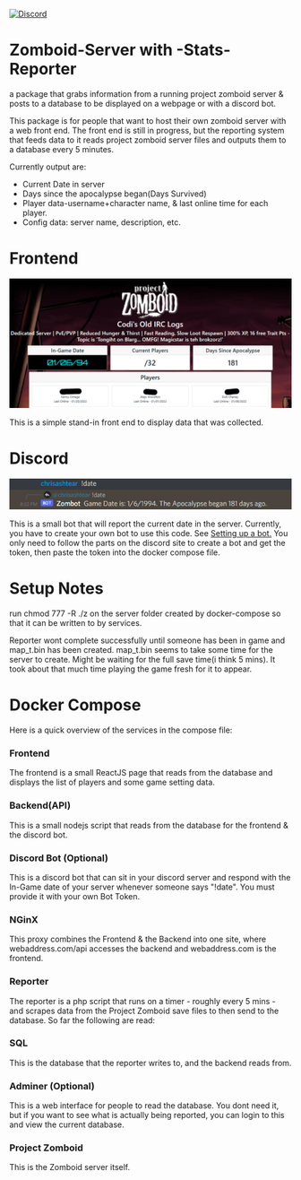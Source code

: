 [![Discord](https://img.shields.io/discord/417478014285381636.svg?label=discord&logo=discord&color=informational)](https://discord.gg/hYE2GAM)
# Zomboid-Server with -Stats-Reporter
a package that grabs information from a running project zomboid server &amp; posts to a database to be displayed on a webpage or with a discord bot.

This package is for people that want to host their own zomboid server with a web front end. The front end is still in progress, but the reporting system that feeds data to it reads project zomboid server files and outputs them to a database every 5 minutes. 

Currently output are:
- Current Date in server
- Days since the apocalypse began(Days Survived)
- Player data-username+character name, & last online time for each player.
- Config data: server name, description, etc.

# Frontend
![](/assets/frontend.png)

This is a simple stand-in front end to display data that was collected.

# Discord
![](/assets/discord.png)

This is a small bot that will report the current date in the server. Currently, you have to create your own bot to use this code. See 
[Setting up a bot.](https://www.digitaltrends.com/gaming/how-to-make-a-discord-bot/) You only need to follow the parts on the discord site to create a bot and get the token, then paste the token into the docker compose file.

# Setup Notes

run chmod 777 -R ./z on the server folder created by docker-compose so that it can be written to by services.

Reporter wont complete successfully until someone has been in game and map_t.bin has been created. 
map_t.bin seems to take some time for the server to create. Might be waiting for the full save time(i think 5 mins). It took about that much time playing the game fresh for it to appear.

# Docker Compose

Here is a quick overview of the services in the compose file:

### Frontend
The frontend is a small ReactJS page that reads from the database and displays the list of players and some game setting data.

### Backend(API)
This is a small nodejs script that reads from the database for the frontend & the discord bot.

### Discord Bot (Optional)
This is a discord bot that can sit in your discord server and respond with the In-Game date of your server whenever someone says "!date". You must provide it with your own Bot Token.

### NGinX
This proxy combines the Frontend & the Backend into one site, where webaddress.com/api accesses the backend and webaddress.com is the frontend.

### Reporter
The reporter is a php script that runs on a timer - roughly every 5 mins - and scrapes data from the Project Zomboid save files to then send to the database. So far the following are read:

### SQL
This is the database that the reporter writes to, and the backend reads from.

### Adminer (Optional)
This is a web interface for people to read the database. You dont need it, but if you want to see what is actually being reported, you can login to this and view the current database.

### Project Zomboid
This is the Zomboid server itself.
